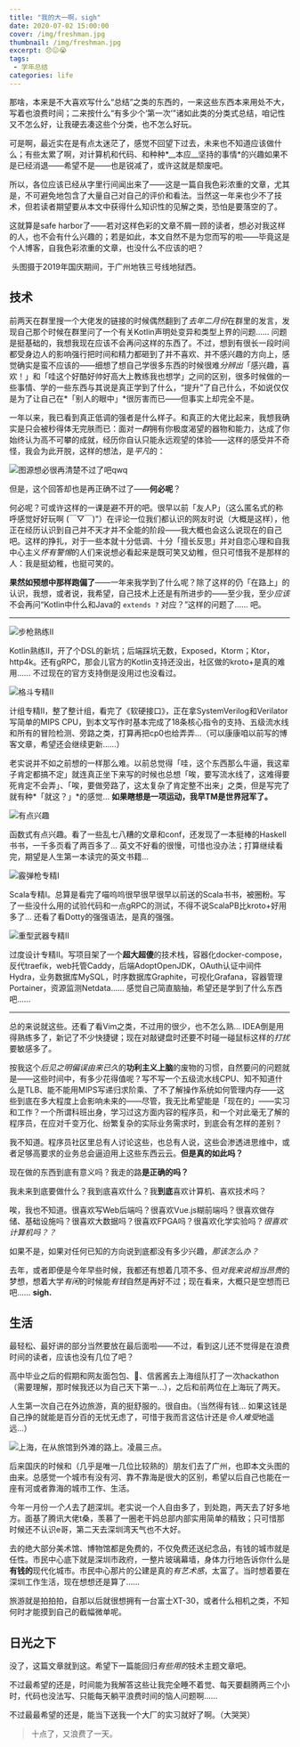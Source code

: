 ```yaml
---
title: "我的大一啊，sigh"
date: 2020-07-02 15:00:00
cover: /img/freshman.jpg
thumbnail: /img/freshman.jpg
excerpt: 😞😖😭
tags:
 - 学年总结
categories: life
---
```


那啥，本来是不大喜欢写什么“总结”之类的东西的，一来这些东西本来用处不大，写着也浪费时间；二来按什么“有多少个‘第一次’”诸如此类的分类式总结，咱记性又不怎么好，让我硬去凑这些个分类，也不怎么好玩。

可是啊，最近实在是有点太迷茫了，感觉不回望下过去，未来也不知道应该做什么；有些太累了啊，对计算机和代码、和种种*__本应__坚持的事情*的兴趣如果不是已经消退——希望不是——也是锐减了，或许这就是颓废吧。

所以，各位应该已经从字里行间闻出来了——这是一篇自我色彩浓重的文章，尤其是，不可避免地包含了大量自己对自己的评价和看法。当然这一年来也少不了技术，但若读者期望要从本文中获得什么知识性的见解之类，恐怕是要落空的了。

这就算是safe harbor了——若对这样色彩的文章不屑一顾的读者，想必对我这样的人，也不会有什么兴趣的；若是如此，本文自然不是为您而写的啦——毕竟这是个人博客，自我色彩浓重的文章，也没什么不应该的吧？

<span class="tag is-info is-light is-medium"><i class="fas fa-camera"></i>&nbsp;头图摄于2019年国庆期间，于广州地铁三号线地狱西。</span>

## 技术

前两天在群里搜一个大佬发的链接的时候偶然翻到了*去年二月份*在群里的发言，发现自己那个时候在群里问了一个有关Kotlin声明处变异和类型上界的问题…… 问题是挺基础的，我想我现在应该不会再问这样的东西了。不过，想到有很长一段时间都受身边人的影响强行把时间和精力都砸到了并不喜欢、并不感兴趣的方向上，感觉确实是蛮不应该的——细想了想自己学很多东西的时候很难*分辨出*「感兴趣，喜欢！」和「哇这个好酷好帅好高大上教练我也想学」之间的区别，很多时候做的一些事情、学的一些东西与其说是真正学到了什么，“提升”了自己什么，不如说仅仅是为了让自己在*「别人的眼中」*很厉害而已——但事实上却完全不是。

一年以来，我已看到真正低调的强者是什么样子。和真正的大佬比起来，我想我确实是只会被秒得体无完肤而已：面对*一群*拥有你极度渴望的器物和能力，达成了你始终认为高不可攀的成就，经历你自认只能永远观望的体验——这样的感受并不奇怪，我会为此开脱，这样的想法，是*平凡*的：

![图源想必很再清楚不过了吧qwq](/img/freshman-genius-zhihu.jpg)

但是，这个回答却也是再正确不过了——**何必呢**？

何必呢？可或许这样的一课是避不开的吧。很早以前「友人P」（这么匿名式的称呼感觉好好玩啊 (￣▽￣)"）在评论一位我们都认识的网友时说（大概是这样），他正在经历认识到自己并不天才并不全能的阶段——我大概也会这么说现在的自己吧。这样的挣扎，对于一些本就十分低调、十分「擅长反思」并对自恋心理和自我中心主义*怀有警惕*的人们来说想必看起来是既可笑又幼稚，但只可惜我不是那样的人：我是挺幼稚，也挺可笑的。

**果然如预想中那样跑偏了**——一年来我学到了什么呢？除了这样的仍「在路上」的认识，我想，或者说，我希望，自己技术上还是有所进步的——至少我，至少*应该*不会再问“Kotlin中什么和Java的 `extends ?` 对应？”这样的问题了…… 吧。

---

![步枪熟练II](/img/Snipaste_2020-07-02_18-07-22.jpg)

Kotlin熟练II，开了个DSL的新坑；后端踩坑无数，Exposed，Ktorm；Ktor，http4k。还有gRPC，那会儿官方的Kotlin支持还没出，社区做的kroto+是真的难用…… 不过现在的官方支持倒是没用过也没看过。

![格斗专精II](/img/Snipaste_2020-07-02_18-29-07.jpg)

计组专精II，整了整计组，看完了《软硬接口》，正在拿SystemVerilog和Verilator写简单的MIPS CPU，到本文写作时基本完成了18条核心指令的支持、五级流水线和所有的冒险检测、旁路之类，打算再把cp0也给弄弄…（可以康康咱以前写的博客文章，希望还会继续更新……）

老实说并不如之前想的一样那么难。以前总觉得「哇，这个东西那么牛逼，我这辈子肯定都搞不定」就连真正坐下来写的时候也总想「唉，要写流水线了，这难得要死肯定不会弄」、「唉，要做旁路了，这太复杂了肯定整不出来」之类，但是写完了就有种*「就这？」*的感觉… **如果瞎想是一项运动，我早TM是世界冠军了。**

![有点兴趣](/img/Snipaste_2020-07-02_18-06-48.jpg)

函数式有点兴趣。看了一些乱七八糟的文章和conf，还发现了一本挺棒的Haskell书书，一千多页看了两百多了… 英文不好看的很慢，可惜也没办法；打算继续看完，期望是人生第一本读完的英文书籍…

![霰弹枪专精I](/img/Snipaste_2020-07-02_18-31-08.jpg)

Scala专精I。总算是看完了喵呜呜很早很早很早以前送的Scala书书，被圈粉。写了一些没什么用的试验代码和一点gRPC的测试，不得不说ScalaPB比kroto+好用多了… 还看了看Dotty的强强语法，是真的强强。

![重型武器专精II](/img/Snipaste_2020-07-02_18-28-19.jpg)

过度设计专精II。写项目架了一个**超大超傻**的技术栈，容器化docker-compose，反代traefik，web托管Caddy，后端AdoptOpenJDK，OAuth认证中间件Hydra，业务数据库MySQL，时序数据库Graphite，可视化Grafana，容器管理Portainer，资源监测Netdata…… 感觉自己简直脑抽，希望还是学到了什么东西吧……

---

总的来说就这些。还看了看Vim之类，不过用的很少，也不怎么熟… IDEA倒是用得熟练多了，新记了不少快捷键；现在对敲键盘时还要不时碰一碰鼠标这样的*打扰*要敏感多了。

按我这个*后见之明偏误由来已久*的**功利主义上脑**的废物的习惯，自然要问的问题就是——这些时间中，有多少花得值呢？写不写一个五级流水线CPU、知不知道什么是TLB、能不能用MIPS写递归求阶乘、了不了解操作系统如何管理内存——这些到底在多大程度上会影响未来的——尽管，我无比希望能是「现在的」——实习和工作？一个所谓科班出身，学习过这方面内容的程序员，和一个对此毫无了解的程序员，在应对千变万化、纷繁复杂的实际业务需求时，到底会有怎样的差别？

我不知道。程序员社区里总有人讨论这些，也总有人说，这些会渗透进思维中，或者足够高要求的业务总会逼迫用上这些东西云云。**但是真的如此吗？**

现在做的东西到底有意义吗？我走的路**是正确的吗？**

我未来到底要做什么？我到底喜欢什么？我**到底**喜欢计算机、喜欢技术吗？

唉，我也不知道。很喜欢写Web后端吗？很喜欢Vue.js糊前端吗？很喜欢做存储、基础设施吗？很喜欢大数据吗？很喜欢FPGA吗？很喜欢化学实验吗？*很喜欢计算机吗？？*

如果不是，如果对任何已知的方向说到底都没有多少兴趣，*那该怎么办？*

去年，或者即便是今年早些时候，我都还有想着几项不多、但*对我来说相当昂贵*的梦想，想着大学*有闲*的时候能*有钱*自然是再好不过；现在看来，大概只是空想而已吧…… **sigh.**

## 生活

最轻松、最好讲的部分当然要放在最后面啦——不过，看到这儿还不觉得是在浪费时间的读者，应该也没有几位了吧？

高中毕业之后的假期和网友面包包、🍋、信酱酱去上海组队打了一次hackathon（需要理解，那时候我还以为自己天下第一…），之后和前两位在上海玩了两天。

人生第一次自己在外边旅游，真的挺舒服的。很自由。（当然得有钱… 如果这钱是自己挣的就能是百分百的无忧无虑了，可惜于我而言这估计还是*令人难受*地遥远…）

![上海，在从旅馆到外滩的路上。凌晨三点。](/img/freshman-Shanghai.jpg)

后来国庆的时候和（几乎是唯一几位比较熟的）朋友们去了广州，也即本文头图的由来。总感觉一个城市有没有河、靠不靠海是很大的区别，希望以后自己也能在一座有河或者靠海的城市工作、生活。

今年一月份*一个人*去了趟深圳。老实说一个人自由多了，到处跑，两天去了好多地方。面基了腾讯大佬t桑，羡慕了一圈老干妈总部内部实用简单的精致；只可惜那时候还不认识e哥，第二天去深圳湾天气也不大好。

去的绝大部分美术馆、博物馆都是免费的，不仅免费还送纪念品，有钱的城市就是任性。市民中心底下就是深圳市政府，一整片玻璃幕墙，身体力行地告诉你什么是**有钱的**现代化城市。市民中心那片的公建是真的*有艺术感*，太富了。当时想着要在深圳工作生活，现在想想还是算了……

旅游就是拍拍拍，自那以后就很想拥有一台富士XT-30，或者什么相机之类，不知何时才能摸到自己的截幅微单呢。

## 日光之下

没了，这篇文章就到这。希望下一篇能回归*有些用的*技术主题文章吧。



不过最希望的还是，时间能为我解答这些让我完全睡不着觉、每天要翻腾两三个小时，代码也没法写、只能每天躺平浪费时间的恼人问题啊……

不过最最希望的还是，能当下送我一个大厂的实习就好了啊。（大哭哭）

> 十点了，又浪费了一天。